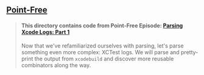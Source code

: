 ## [Point-Free](https://www.pointfree.co)

> #### This directory contains code from Point-Free Episode: [Parsing Xcode Logs: Part 1](https://www.pointfree.co/episodes/ep121-parsing-xcode-logs-part-1)
>
> Now that we've refamiliarized ourselves with parsing, let's parse something even more complex: XCTest logs. We will parse and pretty-print the output from `xcodebuild` and discover more reusable combinators along the way.
